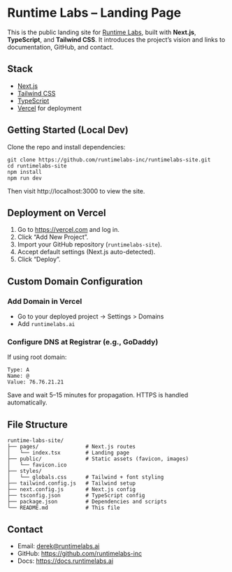# Runtime Labs – Landing Page

This is the public landing site for [Runtime Labs](https://runtimelabs.ai), built with **Next.js**, **TypeScript**, and **Tailwind CSS**. It introduces the project’s vision and links to documentation, GitHub, and contact.

## Stack

- [Next.js](https://nextjs.org/)
- [Tailwind CSS](https://tailwindcss.com/)
- [TypeScript](https://www.typescriptlang.org/)
- [Vercel](https://vercel.com/) for deployment

## Getting Started (Local Dev)

Clone the repo and install dependencies:

```
git clone https://github.com/runtimelabs-inc/runtimelabs-site.git  
cd runtimelabs-site  
npm install  
npm run dev
```

Then visit http://localhost:3000 to view the site.

## Deployment on Vercel

1. Go to https://vercel.com and log in.
2. Click “Add New Project”.
3. Import your GitHub repository (`runtimelabs-site`).
4. Accept default settings (Next.js auto-detected).
5. Click “Deploy”.

## Custom Domain Configuration

### Add Domain in Vercel

- Go to your deployed project → Settings > Domains
- Add `runtimelabs.ai`

### Configure DNS at Registrar (e.g., GoDaddy)

If using root domain:

```
Type: A  
Name: @  
Value: 76.76.21.21
```

Save and wait 5–15 minutes for propagation. HTTPS is handled automatically.

## File Structure


```
runtime-labs-site/  
├── pages/               # Next.js routes  
│   └── index.tsx        # Landing page  
├── public/              # Static assets (favicon, images)  
│   └── favicon.ico  
├── styles/  
│   └── globals.css      # Tailwind + font styling  
├── tailwind.config.js   # Tailwind setup  
├── next.config.js       # Next.js config  
├── tsconfig.json        # TypeScript config  
├── package.json         # Dependencies and scripts  
└── README.md            # This file
```

## Contact

- Email: derek@runtimelabs.ai
- GitHub: https://github.com/runtimelabs-inc
- Docs: https://docs.runtimelabs.ai
